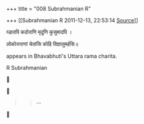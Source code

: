 +++
title = "008 Subrahmanian R"

+++
[[Subrahmanian R	2011-12-13, 22:53:14 [Source](https://groups.google.com/g/samskrita/c/TPnEWllZQnc)]]



व्ज्रातपि कठोराणि मृदूणि कुसुमादपि ।

लोकोत्तराणां चेतांसि कोहि विज्ञातुमर्हसि॥

appears in Bhavabhuti's Uttara rama charita.

R Subrahmanian

  
  





> 
> > 
> > 
> > 
> > --  
> > 
> > 




